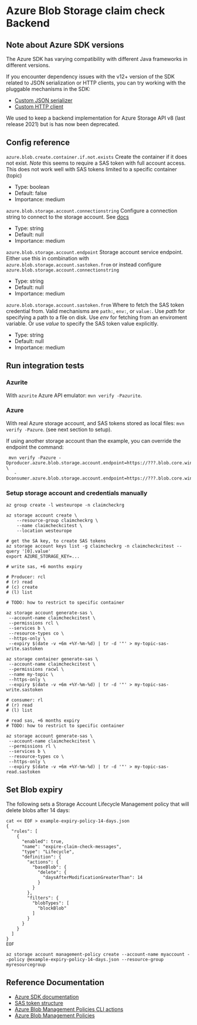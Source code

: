 # Azure Blob Storage claim check Backend

## Note about Azure SDK versions
The Azure SDK has varying compatibility with different Java frameworks in different versions.

If you encounter dependency issues with the v12+ version of the SDK related to JSON serialization or HTTP
clients, you can try working with the pluggable mechanisms in the SDK:
- [Custom JSON serializer](https://github.com/Azure/azure-sdk-for-java/wiki/Custom-JSON-serializer)
- [Custom HTTP client](https://github.com/Azure/azure-sdk-for-java/wiki/Custom-HTTP-Clients)

We used to keep a backend implementation for Azure Storage API v8 (last release 2021) but is has now been deprecated.

## Config reference

`azure.blob.create.container.if.not.exists`
Create the container if it does not exist. *Note* this seems to require a SAS token with full account access. This does not work well with SAS tokens limited to a specific container (topic)

* Type: boolean
* Default: false
* Importance: medium

`azure.blob.storage.account.connectionstring`
Configure a connection string to connect to the storage account. See [docs](https://docs.microsoft.com/en-us/azure/storage/common/storage-configure-connection-string)

* Type: string
* Default: null
* Importance: medium

`azure.blob.storage.account.endpoint`
Storage account service endpoint. Either use this in combination with `azure.blob.storage.account.sastoken.from` or instead configure `azure.blob.storage.account.connectionstring`

* Type: string
* Default: null
* Importance: medium

`azure.blob.storage.account.sastoken.from`
Where to fetch the SAS token credential from. Valid mechanisms are `path:`, `env:`, or `value:`. Use *path* for specifying a path to a file on disk. Use *env* for fetching from an enviroment variable. Or use *value* to specify the SAS token value explicitly.

* Type: string
* Default: null
* Importance: medium

## Run integration tests

### Azurite
With `azurite` Azure API emulator: `mvn verify -Pazurite`.

### Azure
With real Azure storage account, and SAS tokens stored as local files: `mvn verify -Pazure`. (see next section to setup).

If using another storage account than the example, you can override the endpoint the command:
```
 mvn verify -Pazure -Dproducer.azure.blob.storage.account.endpoint=https://???.blob.core.windows.net/ \
   -Dconsumer.azure.blob.storage.account.endpoint=https://???.blob.core.windows.net/
```

### Setup storage account and credentials manually

```
az group create -l westeurope -n claimcheckrg

az storage account create \
    --resource-group claimcheckrg \
    --name claimcheckcitest \
    --location westeurope
    
# get the SA key, to create SAS tokens
az storage account keys list -g claimcheckrg -n claimcheckcitest --query '[0].value'
export AZURE_STORAGE_KEY=...
    
# write sas, +6 months expiry

# Producer: rcl
# (r) read
# (c) create
# (l) list

# TODO: how to restrict to specific container

az storage account generate-sas \
 --account-name claimcheckcitest \
 --permissions rcl \
 --services b \
 --resource-types co \
 --https-only \
 --expiry $(date -v +6m +%Y-%m-%d) | tr -d '"' > my-topic-sas-write.sastoken 

az storage container generate-sas \
 --account-name claimcheckcitest \
 --permissions racwl \
 --name my-topic \
 --https-only \
 --expiry $(date -v +6m +%Y-%m-%d) | tr -d '"' > my-topic-sas-write.sastoken 

# consumer: rl
# (r) read
# (l) list

# read sas, +6 months expiry
# TODO: how to restrict to specific container

az storage account generate-sas \
 --account-name claimcheckcitest \
 --permissions rl \
 --services b \
 --resource-types co \
 --https-only \
 --expiry $(date -v +6m +%Y-%m-%d) | tr -d '"' > my-topic-sas-read.sastoken 
```

## Set Blob expiry
The following sets a Storage Account Lifecycle Management policy that will delete blobs after 14 days:
```
cat << EOF > example-expiry-policy-14-days.json
{
  "rules": [
    {
      "enabled": true,
      "name": "expire-claim-check-messages",
      "type": "Lifecycle",
      "definition": {
        "actions": {
          "baseBlob": {
            "delete": {
              "daysAfterModificationGreaterThan": 14
            }
          }
        },
        "filters": {
          "blobTypes": [
            "blockBlob"
          ]
        }
      }
    }
  ]
}
EOF

az storage account management-policy create --account-name myaccount --policy @example-expiry-policy-14-days.json --resource-group myresourcegroup
```

## Reference Documentation

- [Azure SDK documentation](https://azuresdkartifacts.blob.core.windows.net/azure-sdk-for-java/index.html)
- [SAS token structure](https://docs.microsoft.com/en-us/rest/api/storageservices/create-service-sas)
- [Azure Blob Management Policies CLI actions](https://docs.microsoft.com/en-us/azure/storage/blobs/lifecycle-management-overview)
- [Azure Blob Management Policies](https://docs.microsoft.com/en-us/azure/storage/blobs/lifecycle-management-overview)